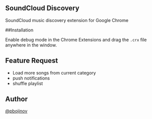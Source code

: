 ## SoundCloud Discovery

SoundCloud music discovery extension for Google Chrome


##Installation

Enable debug mode in the Chrome Extensions and drag the `.crx` file anywhere in the window.

## Feature Request

* Load more songs from current category
* push notifications
* shuffle playlist

## Author

[@pbojinov](http://twitter.com/pbojinov)

